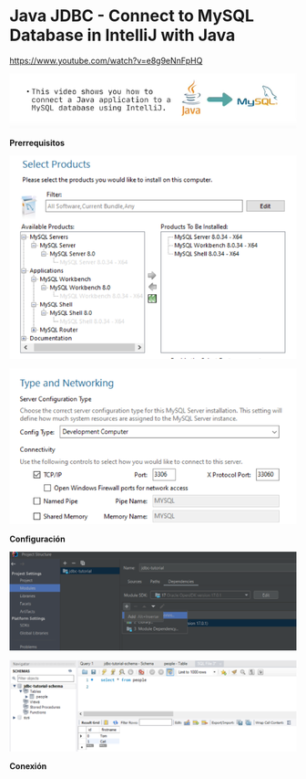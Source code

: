 # Java JDBC - Connect to MySQL Database in IntelliJ with Java

https://www.youtube.com/watch?v=e8g9eNnFpHQ


![](sources/2023-07-19-18-32-58.png)

**Prerrequisitos**

![](sources/2023-07-19-19-25-21.png)

![](sources/2023-07-19-19-03-55.png)

**Configuración**

![](sources/2023-07-19-21-47-18.png)

![](sources/2023-07-19-22-03-48.png)

**Conexión**

